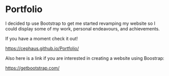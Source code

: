 # Portfolio

I decided tp use Bootstrap to get me started revamping my website so I could display some of my work, personal endeavours, and achievements.

If you have a moment check it out!

https://cephaus.github.io/Portfolio/

Also here is a link if you are interested in creating a website using Boostrap:

https://getbootstrap.com/


